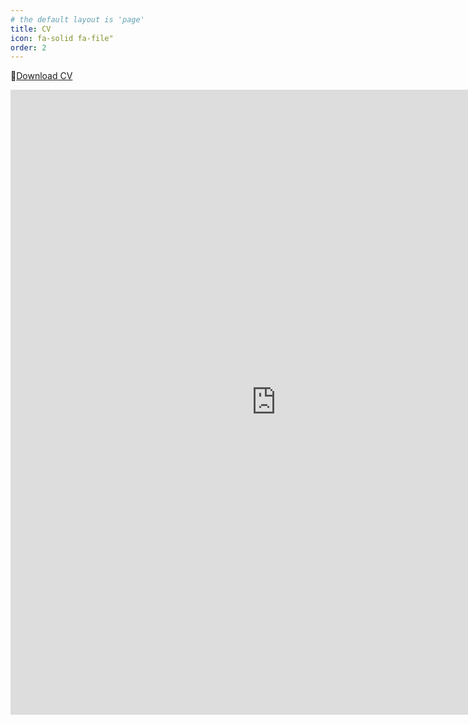 ```yaml
---
# the default layout is 'page'
title: CV
icon: fa-solid fa-file"
order: 2
---
```

📄[Download CV](https://usu-my.sharepoint.com/:b:/g/personal/a02271983_aggies_usu_edu/EbvT_TgcI59MsYjv4FkMWEUBL_RzHaJdeDhoqz6FA9vxaA?e=XoiXSD)
<br>  
<iframe src="https://usu-my.sharepoint.com/personal/a02271983_aggies_usu_edu/_layouts/15/Doc.aspx?sourcedoc={967ff38a-8eb3-456f-ab7c-3bfdbe1b95fa}&amp;action=embedview&amp;wdEmbedCode=0" width="850" height="1000" frameborder="0" scrolling="no" allowfullscreen title="Nikita_Fedik_CV.pdf"></iframe>


<!-- <iframe src="https://usu-my.sharepoint.com/personal/a02271983_aggies_usu_edu/_layouts/15/Doc.aspx?sourcedoc={967ff38a-8eb3-456f-ab7c-3bfdbe1b95fa}&amp;action=embedview&amp;wdEmbedCode=0" width="476px" height="288px" frameborder="0">This is an embedded <a target="_blank" href="https://office.com">Microsoft Office</a> document, powered by <a target="_blank" href="https://office.com/webapps">Office</a>.</iframe> -->
